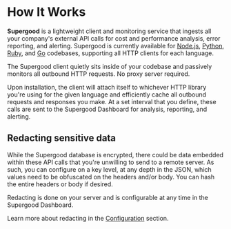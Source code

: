 # How It Works

**Supergood** is a lightweight client and monitoring service that ingests all your company's external API calls for cost and performance analysis, error reporting, and alerting. Supergood is currently available for [Node.js](integrate-with-clients/node.js), [Python](installing-clients/python.md), [Ruby](integrate-with-clients/ruby/), and [Go](installing-clients/go-coming-soon.md) codebases, supporting all HTTP clients for each language.

The Supergood client quietly sits inside of your codebase and passively monitors all outbound HTTP requests. No proxy server required.

Upon installation, the client will attach itself to whichever HTTP library you're using for the given language and efficiently cache all outbound requests and responses you make. At a set interval that you define, these calls are sent to the Supergood Dashboard for analysis, reporting, and alerting.

## Redacting sensitive data

While the Supergood database is encrypted, there could be data embedded within these API calls that you're unwilling to send to a remote server. As such, you can configure on a key level, at any depth in the JSON, which values need to be obfuscated on the headers and/or body. You can hash the entire headers or body if desired.

Redacting is done on your server and is configurable at any time in the Supergood Dashboard.

Learn more about redacting in the [Configuration](broken-reference/) section.
